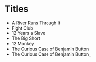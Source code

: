 # Titles

- A River Runs Through It
- Fight Club
- 12 Years a Slave
- The Big Short
- 12 Monkey
- The Curious Case of Benjamin Button
- The Curious Case of Benjamin Button_ 
